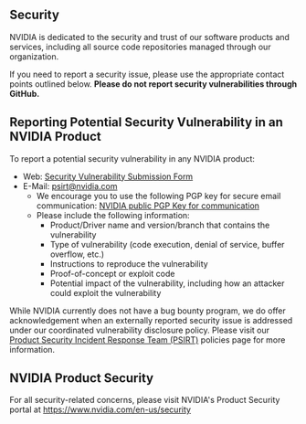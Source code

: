 ## Security

NVIDIA is dedicated to the security and trust of our software products and services, including all source code repositories managed through our organization.

If you need to report a security issue, please use the appropriate contact points outlined below. **Please do not report security vulnerabilities through GitHub.**

## Reporting Potential Security Vulnerability in an NVIDIA Product

To report a potential security vulnerability in any NVIDIA product:
- Web: [Security Vulnerability Submission Form](https://www.nvidia.com/object/submit-security-vulnerability.html)
- E-Mail: psirt@nvidia.com
    - We encourage you to use the following PGP key for secure email communication: [NVIDIA public PGP Key for communication](https://www.nvidia.com/en-us/security/pgp-key)
    - Please include the following information:
      - Product/Driver name and version/branch that contains the vulnerability
      - Type of vulnerability (code execution, denial of service, buffer overflow, etc.)
      - Instructions to reproduce the vulnerability
      - Proof-of-concept or exploit code
      - Potential impact of the vulnerability, including how an attacker could exploit the vulnerability

While NVIDIA currently does not have a bug bounty program, we do offer acknowledgement when an externally reported security issue is addressed under our coordinated vulnerability disclosure policy. Please visit our [Product Security Incident Response Team (PSIRT)](https://www.nvidia.com/en-us/security/psirt-policies/) policies page for more information.

## NVIDIA Product Security

For all security-related concerns, please visit NVIDIA's Product Security portal at https://www.nvidia.com/en-us/security
